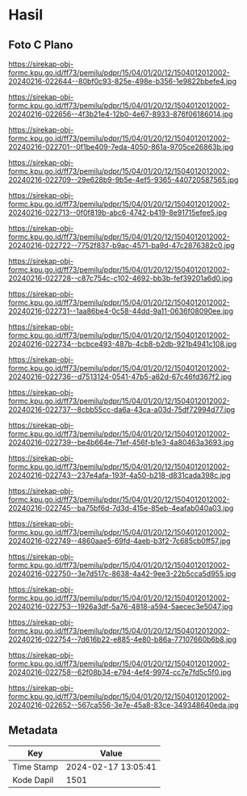 # Hasil

## Foto C Plano

https://sirekap-obj-formc.kpu.go.id/ff73/pemilu/pdpr/15/04/01/20/12/1504012012002-20240216-022644--80bf0c93-825e-498e-b356-1e9822bbefe4.jpg

https://sirekap-obj-formc.kpu.go.id/ff73/pemilu/pdpr/15/04/01/20/12/1504012012002-20240216-022656--4f3b21e4-12b0-4e67-8933-876f06186014.jpg

https://sirekap-obj-formc.kpu.go.id/ff73/pemilu/pdpr/15/04/01/20/12/1504012012002-20240216-022701--0f1be409-7eda-4050-861a-9705ce26863b.jpg

https://sirekap-obj-formc.kpu.go.id/ff73/pemilu/pdpr/15/04/01/20/12/1504012012002-20240216-022709--29e628b9-9b5e-4ef5-9365-440720587565.jpg

https://sirekap-obj-formc.kpu.go.id/ff73/pemilu/pdpr/15/04/01/20/12/1504012012002-20240216-022713--0f0f819b-abc6-4742-b419-8e91715efee5.jpg

https://sirekap-obj-formc.kpu.go.id/ff73/pemilu/pdpr/15/04/01/20/12/1504012012002-20240216-022722--7752f837-b9ac-4571-ba9d-47c2876382c0.jpg

https://sirekap-obj-formc.kpu.go.id/ff73/pemilu/pdpr/15/04/01/20/12/1504012012002-20240216-022728--c87c754c-c102-4692-bb3b-fef39201a6d0.jpg

https://sirekap-obj-formc.kpu.go.id/ff73/pemilu/pdpr/15/04/01/20/12/1504012012002-20240216-022731--1aa86be4-0c58-44dd-9a11-0636f08090ee.jpg

https://sirekap-obj-formc.kpu.go.id/ff73/pemilu/pdpr/15/04/01/20/12/1504012012002-20240216-022734--bcbce493-487b-4cb8-b2db-921b4941c108.jpg

https://sirekap-obj-formc.kpu.go.id/ff73/pemilu/pdpr/15/04/01/20/12/1504012012002-20240216-022736--d7513124-0541-47b5-a62d-67c46fd367f2.jpg

https://sirekap-obj-formc.kpu.go.id/ff73/pemilu/pdpr/15/04/01/20/12/1504012012002-20240216-022737--8cbb55cc-da6a-43ca-a03d-75df72994d77.jpg

https://sirekap-obj-formc.kpu.go.id/ff73/pemilu/pdpr/15/04/01/20/12/1504012012002-20240216-022739--be4b664e-71ef-456f-b1e3-4a80463a3693.jpg

https://sirekap-obj-formc.kpu.go.id/ff73/pemilu/pdpr/15/04/01/20/12/1504012012002-20240216-022743--237e4afa-193f-4a50-b218-d831cada398c.jpg

https://sirekap-obj-formc.kpu.go.id/ff73/pemilu/pdpr/15/04/01/20/12/1504012012002-20240216-022745--ba75bf6d-7d3d-415e-85eb-4eafab040a03.jpg

https://sirekap-obj-formc.kpu.go.id/ff73/pemilu/pdpr/15/04/01/20/12/1504012012002-20240216-022749--4860aae5-69fd-4aeb-b3f2-7c685cb0ff57.jpg

https://sirekap-obj-formc.kpu.go.id/ff73/pemilu/pdpr/15/04/01/20/12/1504012012002-20240216-022750--3e7d517c-8638-4a42-9ee3-22b5cca5d955.jpg

https://sirekap-obj-formc.kpu.go.id/ff73/pemilu/pdpr/15/04/01/20/12/1504012012002-20240216-022753--1926a3df-5a76-4818-a594-5aecec3e5047.jpg

https://sirekap-obj-formc.kpu.go.id/ff73/pemilu/pdpr/15/04/01/20/12/1504012012002-20240216-022754--7d616b22-e885-4e80-b86a-77107660b6b8.jpg

https://sirekap-obj-formc.kpu.go.id/ff73/pemilu/pdpr/15/04/01/20/12/1504012012002-20240216-022758--62f08b34-e794-4ef4-9974-cc7e7fd5c5f0.jpg

https://sirekap-obj-formc.kpu.go.id/ff73/pemilu/pdpr/15/04/01/20/12/1504012012002-20240216-022652--567ca556-3e7e-45a8-83ce-349348640eda.jpg


## Metadata

| Key        | Value               |
| ---------- | ------------------- |
| Time Stamp | 2024-02-17 13:05:41 |
| Kode Dapil | 1501                |



